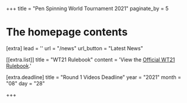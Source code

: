 +++
title = "Pen Spinning World Tournament 2021"
paginate_by = 5


# The homepage contents
[extra]
lead = ''
url = "/news"
url_button = "Latest News"

[[extra.list]]
title = "WT21 Rulebook"
content = 'View the <a href="https://drive.google.com/file/d/1bX2etCm6xgAITQgdzYfeW0Cc_AzAaogJ/view">Official WT21 Rulebook</a>.'

[extra.deadline]
title = "Round 1 Videos Deadline"
year = "2021"
month = "08"
day = "28"

+++
